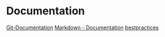 # Documentation
[Git-Documentation](http://git-scm.com/doc)
[Markdown - Documentation](https://guides.github.com/features/mastering-markdown)
[bestpractices](https://www.markdownguide.org/basic-syntax/)